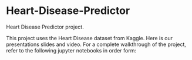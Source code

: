 # Heart-Disease-Predictor
Heart Disease Predictor project. 

This project uses the Heart Disease dataset from Kaggle. Here is our presentations slides and video. For a complete walkthrough of the project, refer to the following jupyter notebooks in order form:
